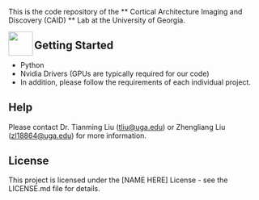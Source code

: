 This is the code repository of the ** Cortical Architecture Imaging and Discovery (CAID) ** Lab at the University of Georgia. 

<a href="url"><img src="http://doc.x114.org/2013/1009/1669531381267801704.jpg" align="left" height="48" width="48" ></a>

## Getting Started

* Python
* Nvidia Drivers (GPUs are typically required for our code)
* In addition, please follow the requirements of each individual project.

## Help

Please contact Dr. Tianming Liu (tliu@uga.edu) or Zhengliang Liu (zl18864@uga.edu) for more information. 

## License

This project is licensed under the [NAME HERE] License - see the LICENSE.md file for details.
